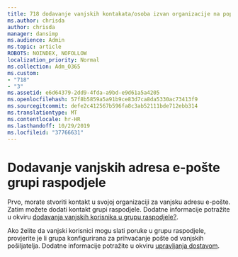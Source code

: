 ```yaml
---
title: 718 dodavanje vanjskih kontakata/osoba izvan organizacije na popis raspodjele
ms.author: chrisda
author: chrisda
manager: dansimp
ms.audience: Admin
ms.topic: article
ROBOTS: NOINDEX, NOFOLLOW
localization_priority: Normal
ms.collection: Adm_O365
ms.custom:
- "718"
- "3"
ms.assetid: e6d64379-2dd9-4fda-a9bd-e9d61a5a4205
ms.openlocfilehash: 57f8b5859a5a91b9ce83d7ca8da5330ac73413f9
ms.sourcegitcommit: defe2c412567b596fa8c3ab52111bde712ebb314
ms.translationtype: MT
ms.contentlocale: hr-HR
ms.lasthandoff: 10/29/2019
ms.locfileid: "37766631"
---
```

# <a name="add-external-email-addresses-to-a-distribution-group"></a>Dodavanje vanjskih adresa e-pošte grupi raspodjele

Prvo, morate stvoriti kontakt u svojoj organizaciji za vanjsku adresu e-pošte. Zatim možete dodati kontakt grupi raspodjele. Dodatne informacije potražite u okviru [dodavanja vanjskih korisnika u grupu raspodjele?](https://support.office.com/client/caa0f310-0bb7-48e3-8ad2-cb358b53bbba).

Ako želite da vanjski korisnici mogu slati poruke u grupu raspodjele, provjerite je li grupa konfigurirana za prihvaćanje pošte od vanjskih pošiljatelja. Dodatne informacije potražite u okviru [upravljanja dostavom](https://technet.microsoft.com/library/bb124513.aspx#deliverymanagement).
